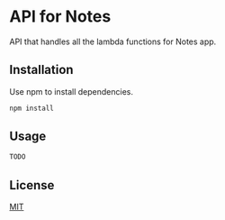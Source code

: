 # API for Notes

API that handles all the lambda functions for Notes app.

## Installation

Use npm to install dependencies.

```bash
npm install
```

## Usage

```bash
TODO
```

## License

[MIT](https://choosealicense.com/licenses/mit/)
